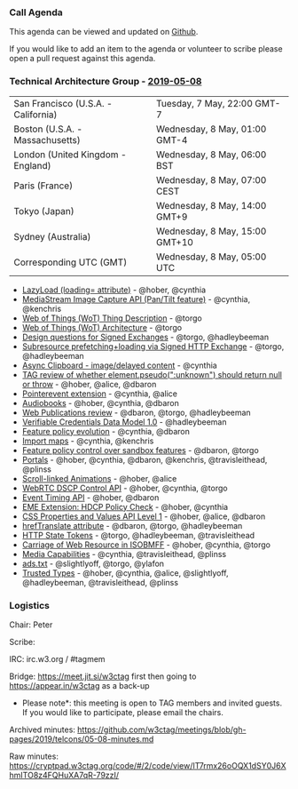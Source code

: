 ### Call Agenda

This agenda can be viewed and updated on [Github](https://github.com/w3ctag/meetings/blob/gh-pages/2019/telcons/05-08-agenda.md).

If you would like to add an item to the agenda or volunteer to scribe please open a pull request against this agenda.

### Technical Architecture Group - [2019-05-08](https://www.timeanddate.com/worldclock/converter.html?iso=20190508T050000&p1=224&p2=43&p3=136&p4=195&p5=248&p6=240)

<table>
<tr><td> San Francisco (U.S.A. - California) <td> Tuesday, 7 May, 22:00 GMT-7</td></tr>
<tr><td> Boston (U.S.A. - Massachusetts) <td> Wednesday, 8 May, 01:00 GMT-4</td></tr>
<tr><td> London (United Kingdom - England) <td> Wednesday, 8 May, 06:00 BST</td></tr>
<tr><td> Paris (France) <td> Wednesday, 8 May, 07:00 CEST</td></tr>
<tr><td> Tokyo (Japan) <td> Wednesday, 8 May, 14:00 GMT+9</td></tr>
<tr><td> Sydney (Australia) <td> Wednesday, 8 May, 15:00 GMT+10</td></tr>
<tr><td> Corresponding UTC (GMT) <td> Wednesday, 8 May, 05:00 UTC</td></tr>
</table>

* [LazyLoad (loading= attribute)](https://github.com/w3ctag/design-reviews/issues/361) - @hober, @cynthia
* [MediaStream Image Capture API (Pan/Tilt feature)](https://github.com/w3ctag/design-reviews/issues/358) - @cynthia, @kenchris
* [Web of Things (WoT) Thing Description](https://github.com/w3ctag/design-reviews/issues/357) - @torgo
* [Web of Things (WoT) Architecture](https://github.com/w3ctag/design-reviews/issues/355) - @torgo
* [Design questions for Signed Exchanges](https://github.com/w3ctag/design-reviews/issues/354) - @torgo, @hadleybeeman
* [Subresource prefetching+loading via Signed HTTP Exchange](https://github.com/w3ctag/design-reviews/issues/352) - @torgo, @hadleybeeman
* [Async Clipboard - image/delayed content](https://github.com/w3ctag/design-reviews/issues/350) - @cynthia
* [TAG review of whether element.pseudo(":unknown") should return null or throw](https://github.com/w3ctag/design-reviews/issues/348) - @hober, @alice, @dbaron
* [Pointerevent extension](https://github.com/w3ctag/design-reviews/issues/346) - @cynthia, @alice
* [Audiobooks](https://github.com/w3ctag/design-reviews/issues/345) - @hober, @cynthia, @dbaron
* [Web Publications review](https://github.com/w3ctag/design-reviews/issues/344) - @dbaron, @torgo, @hadleybeeman
* [Verifiable Credentials Data Model 1.0](https://github.com/w3ctag/design-reviews/issues/343) - @hadleybeeman
* [Feature policy evolution](https://github.com/w3ctag/design-reviews/issues/341) - @cynthia, @dbaron
* [Import maps](https://github.com/w3ctag/design-reviews/issues/340) - @cynthia, @kenchris
* [Feature policy control over sandbox features](https://github.com/w3ctag/design-reviews/issues/339) - @dbaron, @torgo
* [Portals](https://github.com/w3ctag/design-reviews/issues/331) - @hober, @cynthia, @dbaron, @kenchris, @travisleithead, @plinss
* [Scroll-linked Animations](https://github.com/w3ctag/design-reviews/issues/330) - @hober, @alice
* [WebRTC DSCP Control API](https://github.com/w3ctag/design-reviews/issues/325) - @hober, @cynthia, @torgo
* [Event Timing API](https://github.com/w3ctag/design-reviews/issues/324) - @hober, @dbaron
* [EME Extension: HDCP Policy Check](https://github.com/w3ctag/design-reviews/issues/323) - @hober, @cynthia
* [CSS Properties and Values API Level 1](https://github.com/w3ctag/design-reviews/issues/318) - @hober, @alice, @dbaron
* [hrefTranslate attribute](https://github.com/w3ctag/design-reviews/issues/301) - @dbaron, @torgo, @hadleybeeman
* [HTTP State Tokens](https://github.com/w3ctag/design-reviews/issues/297) - @torgo, @hadleybeeman, @travisleithead
* [Carriage of Web Resource in ISOBMFF](https://github.com/w3ctag/design-reviews/issues/285) - @hober, @cynthia, @torgo
* [Media Capabilities](https://github.com/w3ctag/design-reviews/issues/218) - @cynthia, @travisleithead, @plinss
* [ads.txt](https://github.com/w3ctag/design-reviews/issues/201) - @slightlyoff, @torgo, @ylafon
* [Trusted Types](https://github.com/w3ctag/design-reviews/issues/198) - @hober, @cynthia, @alice, @slightlyoff, @hadleybeeman, @travisleithead, @plinss

### Logistics

Chair: Peter

Scribe:

IRC: irc.w3.org / #tagmem

Bridge: https://meet.jit.si/w3ctag first then going to https://appear.in/w3ctag as a back-up

* Please note*: this meeting is open to TAG members and invited guests. If you would like to participate, please email the chairs.

Archived minutes: https://github.com/w3ctag/meetings/blob/gh-pages/2019/telcons/05-08-minutes.md

Raw minutes: https://cryptpad.w3ctag.org/code/#/2/code/view/IT7rmx26oOQX1dSY0J6XhmITO8z4FQHuXA7qR-79zzI/
